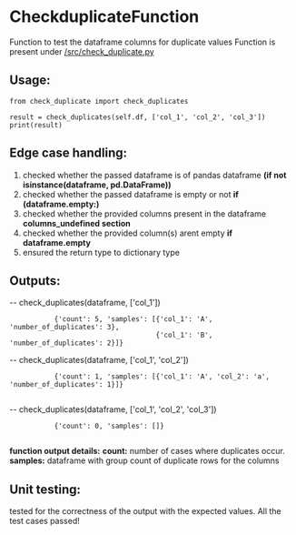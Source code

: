 # CheckduplicateFunction

Function to test the dataframe columns for duplicate values
Function is present under [/src/check_duplicate.py](https://raw.githubusercontent.com/VinothCruze/CheckDuplicatesFunction/main/src/check_duplicate.py)


## Usage:
```
from check_duplicate import check_duplicates

result = check_duplicates(self.df, ['col_1', 'col_2', 'col_3'])
print(result)
```

## Edge case handling:

1)  checked whether the passed dataframe is of pandas dataframe **(if not isinstance(dataframe, pd.DataFrame))**
2)  checked whether the passed dataframe is empty or not **if (dataframe.empty:)**
3)  checked whether the provided columns present in the dataframe **columns_undefined section**
4)  checked whether the provided column(s) arent empty **if dataframe.empty**
5)  ensured the return type to dictionary type


## Outputs:
-- check_duplicates(dataframe, ['col_1'])
```
           {'count': 5, 'samples': [{'col_1': 'A', 'number_of_duplicates': 3}, 
                                    {'col_1': 'B', 'number_of_duplicates': 2}]}
 ```
                                    
-- check_duplicates(dataframe, ['col_1', 'col_2'])
```
           {'count': 1, 'samples': [{'col_1': 'A', 'col_2': 'a', 'number_of_duplicates': 1}]}
           
```
           
-- check_duplicates(dataframe, ['col_1', 'col_2', 'col_3'])
```
           {'count': 0, 'samples': []}
           
```           
           
 **function output details:**
 **count:** number of cases where duplicates occur.
 **samples:** dataframe with group count of duplicate rows for the columns 
 
 ## Unit testing:
  tested for the correctness of the output with the expected values. All the test cases passed!


